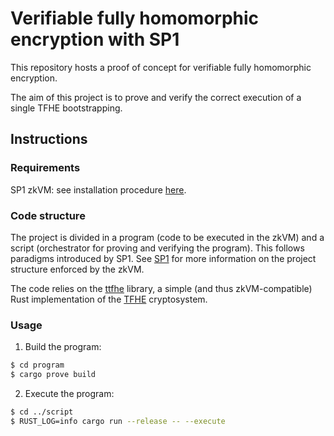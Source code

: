# Verifiable fully homomorphic encryption with SP1

This repository hosts a proof of concept for verifiable fully homomorphic encryption.

The aim of this project is to prove and verify the correct execution of a single TFHE bootstrapping.

## Instructions

### Requirements
SP1 zkVM: see installation procedure [here](https://docs.succinct.xyz/docs/sp1/getting-started/install).

### Code structure
The project is divided in a program (code to be executed in the zkVM) and a script (orchestrator for proving and verifying the program).
This follows paradigms introduced by SP1. See [SP1](https://docs.succinct.xyz/docs/sp1/introduction) for more information on the project structure enforced by the zkVM.

The code relies on the [ttfhe](https://github.com/tremblaythibaultl/ttfhe) library, a simple (and thus zkVM-compatible) Rust implementation of the [TFHE](https://eprint.iacr.org/2018/421) cryptosystem. 

### Usage
1. Build the program:
```bash
$ cd program 
$ cargo prove build
```
2. Execute the program:
```bash
$ cd ../script 
$ RUST_LOG=info cargo run --release -- --execute
```